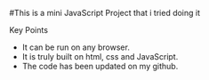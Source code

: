 #This is a mini JavaScript Project that i tried doing it 

Key Points 
- It can be run on any browser.
- It is truly built on html, css and JavaScript.
- The code has been updated on my github.
